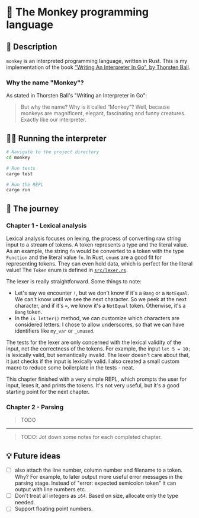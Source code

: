# 🐒 The Monkey programming language

## 📝 Description

`monkey` is an interpreted programming language, written in Rust. This is my implementation of the book ["Writing An Interpreter In Go", by Thorsten Ball](https://edu.anarcho-copy.org/Programming%20Languages/Go/writing%20an%20INTERPRETER%20in%20go.pdf).

### Why the name "Monkey"?

As stated in Thorsten Ball's "Writing an Interpreter in Go":

> But why the name? Why is it called “Monkey”? Well, because monkeys are magnificent, elegant, fascinating and funny creatures. Exactly like our interpreter.

## 👨‍💻 Running the interpreter

```sh
# Navigate to the project directory
cd monkey

# Run tests
cargo test

# Run the REPL
cargo run
```

## 🚀 The journey

### Chapter 1 - Lexical analysis

Lexical analysis focuses on lexing, the process of converting raw string input to a stream of tokens. A token represents a type and the literal value. As an example, the string `fn` would be converted to a token with the type `Function` and the literal value `fn`. In Rust, `enum`s are a good fit for representing tokens. They can even hold data, which is perfect for the literal value! The `Token` enum is defined in [`src/lexer.rs`](/src/lexer.rs).

The lexer is really straightforward. Some things to note:

- Let's say we encounter `!`, but we don't know if it's a `Bang` or a `NotEqual`. We can't know until we see the next character. So we peek at the next character, and if it's `=`, we know it's a `NotEqual` token. Otherwise, it's a `Bang` token.
- In the `is_letter()` method, we can customize which characters are considered letters. I chose to allow underscores, so that we can have identifiers like `my_var` or `_unused`.

The tests for the lexer are only concerned with the lexical validity of the input, not the correctness of the tokens. For example, the input `let 5 = 10;` is lexically valid, but semantically invalid. The lexer doesn't care about that, it just checks if the input is lexically valid. I also created a small custom macro to reduce some boilerplate in the tests - neat.

This chapter finished with a very simple REPL, which prompts the user for input, lexes it, and prints the tokens. It's not very useful, but it's a good starting point for the next chapter.

### Chapter 2 - Parsing

> TODO

---

> TODO: Jot down some notes for each completed chapter.

## 💡 Future ideas

- [ ] also attach the line number, column number and filename to a token. Why? For example, to later output more useful error messages in the parsing stage. Instead of "error: expected semicolon token" it can output with line numbers etc.
- [ ] Don't treat all integers as `i64`. Based on size, allocate only the type needed.
- [ ] Support floating point numbers.
